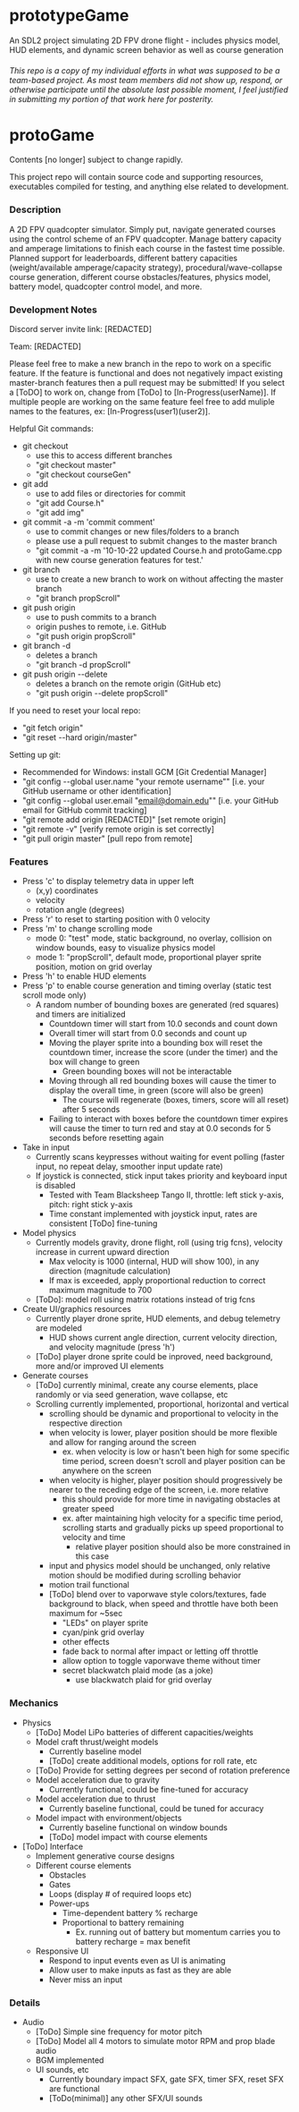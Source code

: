 # prototypeGame
An SDL2 project simulating 2D FPV drone flight - includes physics model, HUD elements, and dynamic screen behavior as well as course generation
###### This repo is a copy of my individual efforts in what was supposed to be a team-based project. As most team members did not show up, respond, or otherwise participate until the absolute last possible moment, I feel justified in submitting my portion of that work here for posterity.

# protoGame
Contents [no longer] subject to change rapidly.

This project repo will contain source code and supporting resources, executables compiled for testing, and anything else related to development.

### Description
A 2D FPV quadcopter simulator. Simply put, navigate generated courses using the control scheme of an FPV quadcopter. Manage battery capacity and amperage limitations to finish each course in the fastest time possible. Planned support for leaderboards, different battery capacities (weight/available amperage/capacity strategy), procedural/wave-collapse course generation, different course obstacles/features, physics model, battery model, quadcopter control model, and more.

### Development Notes
Discord server invite link:
  [REDACTED]

Team:
  [REDACTED]

Please feel free to make a new branch in the repo to work on a specific feature. If the feature is functional and does not negatively impact existing master-branch features then a pull request may be submitted! If you select a [ToDO] to work on, change from [ToDo] to [In-Progress(userName)]. If multiple people are working on the same feature feel free to add muliple names to the features, ex: [In-Progress(user1)(user2)].

Helpful Git commands:
- git checkout
  - use this to access different branches
  - "git checkout master"
  - "git checkout courseGen"
- git add
  - use to add files or directories for commit
  - "git add Course.h"
  - "git add img"
- git commit -a -m 'commit comment'
  - use to commit changes or new files/folders to a branch
  - please use a pull request to submit changes to the master branch
  - "git commit -a -m '10-10-22 updated Course.h and protoGame.cpp with new course generation features for test.'
- git branch
  - use to create a new branch to work on without affecting the master branch
  - "git branch propScroll"
- git push origin
  - use to push commits to a branch
  - origin pushes to remote, i.e. GitHub
  - "git push origin propScroll"
- git branch -d
  - deletes a branch
  - "git branch -d propScroll"
- git push origin --delete
  - deletes a branch on the remote origin (GitHub etc)
  - "git push origin --delete propScroll"

If you need to reset your local repo:
  - "git fetch origin"
  - "git reset --hard origin/master"

Setting up git:
  - Recommended for Windows: install GCM [Git Credential Manager]
  - "git config --global user.name "your remote username"" [i.e. your GitHub username or other identification]
  - "git config --global user.email "email@domain.edu"" [i.e. your GitHub email for GitHub commit tracking]
  - "git remote add origin [REDACTED]" [set remote origin]
  - "git remote -v" [verify remote origin is set correctly]
  - "git pull origin master" [pull repo from remote]


### Features
- Press 'c' to display telemetry data in upper left
  - (x,y) coordinates
  - velocity
  - rotation angle (degrees)
- Press 'r' to reset to starting position with 0 velocity
- Press 'm' to change scrolling mode
  - mode 0: "test" mode, static background, no overlay, collision on window bounds, easy to visualize physics model
  - mode 1: "propScroll", default mode, proportional player sprite position, motion on grid overlay
- Press 'h' to enable HUD elements
- Press 'p' to enable course generation and timing overlay (static test scroll mode only)
  - A random number of bounding boxes are generated (red squares) and timers are initialized
    - Countdown timer will start from 10.0 seconds and count down
    - Overall timer will start from 0.0 seconds and count up
    - Moving the player sprite into a bounding box will reset the countdown timer, increase the score (under the timer) and the box will change to green
      - Green bounding boxes will not be interactable
    - Moving through all red bounding boxes will cause the timer to display the overall time, in green (score will also be green)
      - The course will regenerate (boxes, timers, score will all reset) after 5 seconds
    - Failing to interact with boxes before the countdown timer expires will cause the timer to turn red and stay at 0.0 seconds for 5 seconds before resetting again
- Take in input
  - Currently scans keypresses without waiting for event polling (faster input, no repeat delay, smoother input update rate)
  - If joystick is connected, stick input takes priority and keyboard input is disabled
    - Tested with Team Blacksheep Tango II, throttle: left stick y-axis, pitch: right stick y-axis
    - Time constant implemented with joystick input, rates are consistent [ToDo] fine-tuning
- Model physics
  - Currently models gravity, drone flight, roll (using trig fcns), velocity increase in current upward direction
    - Max velocity is 1000 (internal, HUD will show 100), in any direction (magnitude calculation)
    - If max is exceeded, apply proportional reduction to correct maximum magnitude to 700
  - [ToDo]: model roll using matrix rotations instead of trig fcns
- Create UI/graphics resources
  - Currently player drone sprite, HUD elements, and debug telemetry are modeled
    - HUD shows current angle direction, current velocity direction, and velocity magnitude (press 'h')
  - [ToDo] player drone sprite could be inproved, need background, more and/or improved UI elements
- Generate courses
  - [ToDo] currently minimal, create any course elements, place randomly or via seed generation, wave collapse, etc
  - Scrolling currently implemented, proportional, horizontal and vertical
    - scrolling should be dynamic and proportional to velocity in the respective direction
    - when velocity is lower, player position should be more flexible and allow for ranging around the screen
      - ex. when velocity is low or hasn't been high for some specific time period, screen doesn't scroll and player position can be anywhere on the screen
    - when velocity is higher, player position should progressively be nearer to the receding edge of the screen, i.e. more relative
      - this should provide for more time in navigating obstacles at greater speed
      - ex. after maintaining high velocity for a specific time period, scrolling starts and gradually picks up speed proportional to velocity and time
        - relative player position should also be more constrained in this case
    - input and physics model should be unchanged, only relative motion should be modified during scrolling behavior
    - motion trail functional
    - [ToDo] blend over to vaporwave style colors/textures, fade background to black, when speed and throttle have both been maximum for ~5sec
      - "LEDs" on player sprite
      - cyan/pink grid overlay
      - other effects
      - fade back to normal after impact or letting off throttle
      - allow option to toggle vaporwave theme without timer
      - secret blackwatch plaid mode (as a joke)
        - use blackwatch plaid for grid overlay

### Mechanics
  - Physics
    - [ToDo] Model LiPo batteries of different capacities/weights
    - Model craft thrust/weight models
      - Currently baseline model
      - [ToDo] create additional models, options for roll rate, etc
    - [ToDo] Provide for setting degrees per second of rotation preference
    - Model acceleration due to gravity
      - Currently functional, could be fine-tuned for accuracy
    - Model acceleration due to thrust
      - Currently baseline functional, could be tuned for accuracy
    - Model impact with environment/objects
      - Currently baseline functional on window bounds
      - [ToDo] model impact with course elements
  - [ToDo] Interface
    - Implement generative course designs
    - Different course elements
      - Obstacles
      - Gates
      - Loops (display # of required loops etc)
      - Power-ups
        - Time-dependent battery % recharge
        - Proportional to battery remaining
          - Ex. running out of battery but momentum carries you to battery recharge = max benefit
    - Responsive UI
      - Respond to input events even as UI is animating
      - Allow user to make inputs as fast as they are able
      - Never miss an input

### Details
  - Audio
    - [ToDo] Simple sine frequency for motor pitch
    - [ToDo] Model all 4 motors to simulate motor RPM and prop blade audio
    - BGM implemented
    - UI sounds, etc
      - Currently boundary impact SFX, gate SFX, timer SFX, reset SFX are functional
      - [ToDo(minimal)] any other SFX/UI sounds

